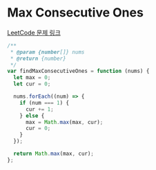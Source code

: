 # Max Consecutive Ones

[LeetCode 문제 링크](https://leetcode.com/problems/max-consecutive-ones)

```javascript
/**
 * @param {number[]} nums
 * @return {number}
 */
var findMaxConsecutiveOnes = function (nums) {
  let max = 0;
  let cur = 0;

  nums.forEach((num) => {
    if (num === 1) {
      cur += 1;
    } else {
      max = Math.max(max, cur);
      cur = 0;
    }
  });

  return Math.max(max, cur);
};
```
